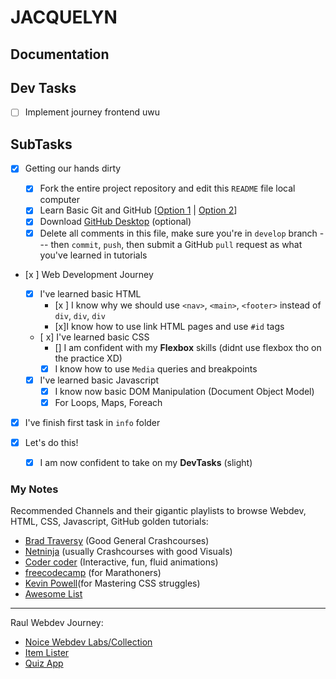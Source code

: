 # JACQUELYN

## Documentation

 <!-- [Markdown Cheat Sheet](https://www.markdownguide.org/cheat-sheet/) -->

## Dev Tasks

- [ ] Implement journey frontend uwu

## SubTasks

- [x] Getting our hands dirty

  - [x] Fork the entire project repository and edit this `README` file local computer
  - [x] Learn Basic Git and GitHub [[Option 1](https://www.youtube.com/watch?v=77W2JSL7-r8) | [Option 2](https://www.youtube.com/watch?v=8Dd7KRpKeaE)]
  - [x] Download [GitHub Desktop](https://desktop.github.com/) (optional)
  - [x] Delete all comments in this file, make sure you're in `develop` branch --- then `commit`, `push`, then submit a GitHub `pull` request as what you've learned in tutorials

- [x ] Web Development Journey

  - [x] I've learned basic HTML
    - [x ] I know why we should use `<nav>`, `<main>`, `<footer>` instead of `div`, `div`, `div`
    - [x]I know how to use link HTML pages and use `#id` tags
  - [ x] I've learned basic CSS
    - [] I am confident with my **Flexbox** skills (didnt use flexbox tho on the practice XD)
    - [x] I know how to use `Media` queries and breakpoints
  - [x] I've learned basic Javascript
    - [x] I know now basic DOM Manipulation (Document Object Model)
    - [x] For Loops, Maps, Foreach

- [x] I've finish first task in `info` folder

- [x] Let's do this!
  - [x] I am now confident to take on my **DevTasks** (slight)

### My Notes

Recommended Channels and their gigantic playlists to browse Webdev, HTML, CSS, Javascript, GitHub golden tutorials:

- [Brad Traversy](https://www.youtube.com/channel/UC29ju8bIPH5as8OGnQzwJyA) (Good General Crashcourses)
- [Netninja](https://www.youtube.com/channel/UCW5YeuERMmlnqo4oq8vwUpg) (usually Crashcourses with good Visuals)
- [Coder coder](https://www.youtube.com/channel/UCzNf0liwUzMN6_pixbQlMhQ) (Interactive, fun, fluid animations)
- [freecodecamp](https://www.youtube.com/channel/UC8butISFwT-Wl7EV0hUK0BQ) (for Marathoners)
- [Kevin Powell](https://www.youtube.com/channel/UCJZv4d5rbIKd4QHMPkcABCw)(for Mastering CSS struggles)
- [Awesome List](https://github.com/mrmartineau/awesome-web-dev-resources)

---

Raul Webdev Journey:

- [Noice Webdev Labs/Collection](https://github.com/noice-noise/noice-webdev-labs)
- [Item Lister](https://github.com/noice-noise/item-lister)
- [Quiz App](https://github.com/noice-noise/quiz-web-app)
